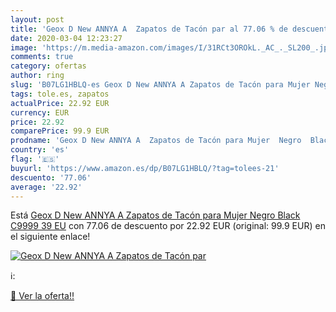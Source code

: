```yaml
---
layout: post
title: 'Geox D New ANNYA A  Zapatos de Tacón par al 77.06 % de descuento'
date: 2020-03-04 12:23:27
image: 'https://m.media-amazon.com/images/I/31RCt3OROkL._AC_._SL200_.jpg'
comments: true
category: ofertas
author: ring
slug: 'B07LG1HBLQ-es Geox D New ANNYA A Zapatos de Tacón para Mujer Negro Black...'
tags: tole.es, zapatos
actualPrice: 22.92 EUR
currency: EUR
price: 22.92
comparePrice: 99.9 EUR
prodname: 'Geox D New ANNYA A  Zapatos de Tacón para Mujer  Negro  Black C9999   39 EU'
country: 'es'
flag: '🇪🇸'
buyurl: 'https://www.amazon.es/dp/B07LG1HBLQ/?tag=tolees-21'
descuento: '77.06'
average: '22.92'
---
```


Está [Geox D New ANNYA A  Zapatos de Tacón para Mujer  Negro  Black C9999   39 EU](https://www.amazon.es/dp/B07LG1HBLQ/?tag=tolees-21) con 77.06 de descuento por 22.92 EUR (original: 99.9 EUR) en el siguiente enlace!

[![Geox D New ANNYA A  Zapatos de Tacón par](https://m.media-amazon.com/images/I/31RCt3OROkL._AC_._SL200_.jpg)](https://www.amazon.es/dp/B07LG1HBLQ/?tag=tolees-21)

ℹ️:


[🛒 Ver la oferta!!](https://www.amazon.es/dp/B07LG1HBLQ/?tag=tolees-21)
